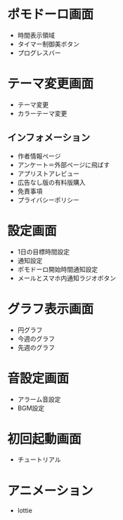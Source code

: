 # ポモドーロ画面
- 時間表示領域
- タイマー制御美ボタン
- プログレスバー

# テーマ変更画面
- テーマ変更
- カラーテーマ変更

## インフォメーション
- 作者情報ページ
- アンケート＝外部ページに飛ばす
- アプリストアレビュー
- 広告なし版の有料版購入
- 免責事項
- プライバシーポリシー

# 設定画面
- 1日の目標時間設定
- 通知設定
- ポモドーロ開始時間通知設定
- メールとスマホ内通知ラジオボタン

# グラフ表示画面
- 円グラフ
- 今週のグラフ
- 先週のグラフ

# 音設定画面
- アラーム音設定
- BGM設定

# 初回起動画面
- チュートリアル

# アニメーション
- lottie